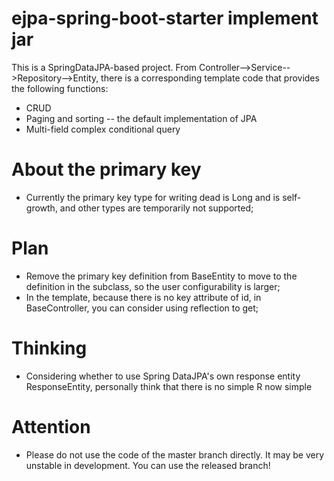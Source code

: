 # ejpa-spring-boot-starter implement jar
This is a SpringDataJPA-based project. From Controller-->Service-->Repository-->Entity, there is a corresponding template code that provides the following functions:
- CRUD
- Paging and sorting -- the default implementation of JPA
- Multi-field complex conditional query

# About the primary key
- Currently the primary key type for writing dead is Long and is self-growth, and other types are temporarily not supported;

# Plan
- Remove the primary key definition from BaseEntity to move to the definition in the subclass, so the user configurability is larger;
- In the template, because there is no key attribute of id, in BaseController, you can consider using reflection to get;

# Thinking
- Considering whether to use Spring DataJPA's own response entity ResponseEntity, personally think that there is no simple R now simple

# Attention
- Please do not use the code of the master branch directly. It may be very unstable in development. You can use the released branch!
